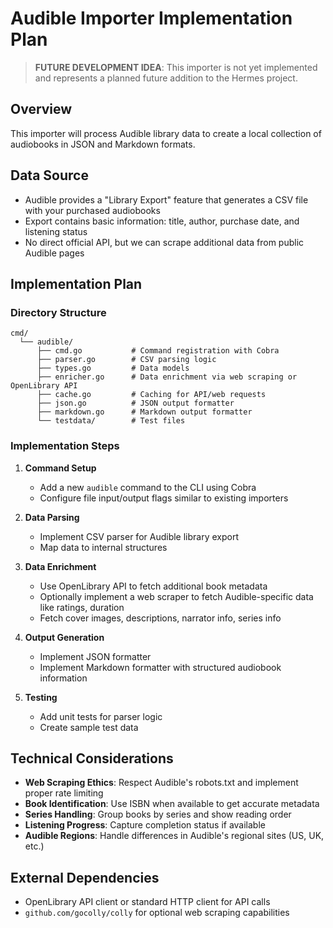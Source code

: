 # Audible Importer Implementation Plan

> **FUTURE DEVELOPMENT IDEA**: This importer is not yet implemented and represents a planned future addition to the Hermes project.

## Overview

This importer will process Audible library data to create a local collection of audiobooks in JSON and Markdown formats.

## Data Source

- Audible provides a "Library Export" feature that generates a CSV file with your purchased audiobooks
- Export contains basic information: title, author, purchase date, and listening status
- No direct official API, but we can scrape additional data from public Audible pages

## Implementation Plan

### Directory Structure

```
cmd/
  └── audible/
      ├── cmd.go           # Command registration with Cobra
      ├── parser.go        # CSV parsing logic
      ├── types.go         # Data models
      ├── enricher.go      # Data enrichment via web scraping or OpenLibrary API
      ├── cache.go         # Caching for API/web requests
      ├── json.go          # JSON output formatter
      ├── markdown.go      # Markdown output formatter
      └── testdata/        # Test files
```

### Implementation Steps

1. **Command Setup**

   - Add a new `audible` command to the CLI using Cobra
   - Configure file input/output flags similar to existing importers

2. **Data Parsing**

   - Implement CSV parser for Audible library export
   - Map data to internal structures

3. **Data Enrichment**

   - Use OpenLibrary API to fetch additional book metadata
   - Optionally implement a web scraper to fetch Audible-specific data like ratings, duration
   - Fetch cover images, descriptions, narrator info, series info

4. **Output Generation**

   - Implement JSON formatter
   - Implement Markdown formatter with structured audiobook information

5. **Testing**
   - Add unit tests for parser logic
   - Create sample test data

## Technical Considerations

- **Web Scraping Ethics**: Respect Audible's robots.txt and implement proper rate limiting
- **Book Identification**: Use ISBN when available to get accurate metadata
- **Series Handling**: Group books by series and show reading order
- **Listening Progress**: Capture completion status if available
- **Audible Regions**: Handle differences in Audible's regional sites (US, UK, etc.)

## External Dependencies

- OpenLibrary API client or standard HTTP client for API calls
- `github.com/gocolly/colly` for optional web scraping capabilities
